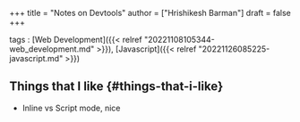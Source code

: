 +++
title = "Notes on Devtools"
author = ["Hrishikesh Barman"]
draft = false
+++

tags
: [Web Development]({{< relref "20221108105344-web_development.md" >}}), [Javascript]({{< relref "20221126085225-javascript.md" >}})


## Things that I like {#things-that-i-like}

-   Inline vs Script mode, nice
